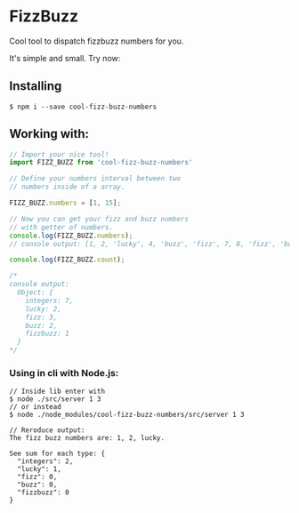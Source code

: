 # FizzBuzz

Cool tool to dispatch fizzbuzz numbers for you.

It's simple and small. Try now:

Installing
---
````npm
$ npm i --save cool-fizz-buzz-numbers 
````

Working with:
---

`````javascript
// Import your nice tool!
import FIZZ_BUZZ from 'cool-fizz-buzz-numbers'

// Define your numbers interval between two 
// numbers inside of a array.

FIZZ_BUZZ.numbers = [1, 15];

// Now you can get your fizz and buzz numbers 
// with getter of numbers.
console.log(FIZZ_BUZZ.numbers);
// console output: [1, 2, 'lucky', 4, 'buzz', 'fizz', 7, 8, 'fizz', 'buzz', 11, 'fizz', 'lucky', 14, 'fizzbuzz']

console.log(FIZZ_BUZZ.count);

/*
console output: 
  Object: {
    integers: 7,
    lucky: 2,
    fizz: 3,
    buzz: 2,
    fizzbuzz: 1
  }
*/
`````

### Using in cli with Node.js:

````
// Inside lib enter with
$ node ./src/server 1 3
// or instead
$ node ./node_modules/cool-fizz-buzz-numbers/src/server 1 3

// Reroduce output:
The fizz buzz numbers are: 1, 2, lucky.

See sum for each type: {
  "integers": 2,
  "lucky": 1,
  "fizz": 0,
  "buzz": 0,
  "fizzbuzz": 0
}
````
